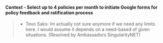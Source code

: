 #### Context - Select up to 4 policies per month to initiate Google forms for policy feedback and ratification process
> * Tevo Saks: Im actually not sure anymore if we need any limits here.
I would assume it depends on a need-based of given situations. (Resolved by Ambassadors SingularityNET)
> 
